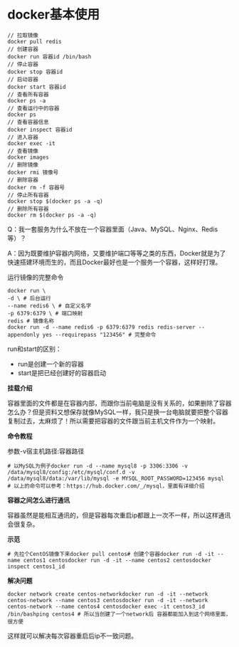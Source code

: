 # docker基本使用
```
// 拉取镜像
docker pull redis
// 创建容器
docker run 容器id /bin/bash
// 停止容器
docker stop 容器id
// 启动容器
docker start 容器id
// 查看所有容器
docker ps -a
// 查看运行中的容器
docker ps
// 查看容器信息
docker inspect 容器id
// 进入容器
docker exec -it
// 查看镜像
docker images
// 删除镜像
docker rmi 镜像号
// 删除容器
docker rm -f 容器号
// 停止所有容器
docker stop $(docker ps -a -q)
// 删除所有容器
docker rm $(docker ps -a -q)
```

Q：我一套服务为什么不放在一个容器里面（Java、MySQL、Nginx、Redis等）？

A：因为既要维护容器内网络，又要维护端口等等之类的东西，Docker就是为了快速搭建环境而生的，而且Docker最好也是一个服务一个容器，这样好打理。

运行镜像的完整命令

```
docker run \
-d \ # 后台运行
--name redis6 \ # 自定义名字
-p 6379:6379 \ # 端口映射
redis # 镜像名称
docker run -d --name redis6 -p 6379:6379 redis redis-server --appendonly yes --requirepass "123456" # 完整命令
```

run和start的区别：

- run是创建一个新的容器
- start是把已经创建好的容器启动



**挂载介绍**

容器里面的文件都是在容器内部，而跟你当前电脑是没有关系的，如果删除了容器怎么办？但是资料又想保存就像MySQL一样，我只是换一台电脑就要把整个容器复制过去，太麻烦了！所以需要把容器的文件跟当前主机文件作为一个映射。

**命令教程**

参数-v宿主机路径:容器路径

```
# 以MySQL为例子docker run -d --name mysql8 -p 3306:3306 -v /data/mysql8/config:/etc/mysql/conf.d -v /data/mysql8/data:/var/lib/mysql -e MYSQL_ROOT_PASSWORD=123456 mysql
# 以上的命令可以参考：https://hub.docker.com/_/mysql，里面有详细介绍
```

**容器之间怎么进行通讯**

容器虽然是能相互通讯的，但是容器每次重启ip都跟上一次不一样，所以这样通讯会很复杂。

**示范**

```
# 先拉个CentOS镜像下来docker pull centos# 创建个容器docker run -d -it --name centos1 centosdocker run -d -it --name centos2 centosdocker inspect centos1_id
```

**解决问题**

```
docker network create centos-networkdocker run -d -it --network centos-network --name centos3 centosdocker run -d -it --network centos-network --name centos4 centosdocker exec -it centos3_id /bin/bashping centos4 # 所以当创建了一个network后 容器都能加入到这个网络里面，很方便
```

这样就可以解决每次容器重启后ip不一致问题。